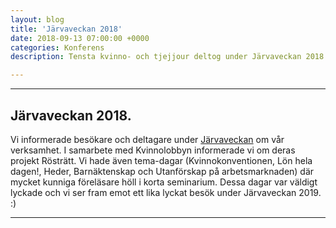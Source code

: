 ```yaml
---
layout: blog
title: 'Järvaveckan 2018'
date: 2018-09-13 07:00:00 +0000
categories: Konferens
description: Tensta kvinno- och tjejjour deltog under Järvaveckan 2018

---
```

***

## Järvaveckan 2018.

Vi informerade besökare och deltagare under [Järvaveckan](http://jarvaveckan.se/) om vår verksamhet. I samarbete med Kvinnolobbyn informerade vi om deras projekt Rösträtt. Vi hade även tema-dagar (Kvinnokonventionen, Lön hela dagen!, Heder, Barnäktenskap och Utanförskap på arbetsmarknaden) där mycket kunniga föreläsare höll i korta seminarium. Dessa dagar var väldigt lyckade och vi ser fram emot ett lika lyckat besök under Järvaveckan 2019.
:)

***